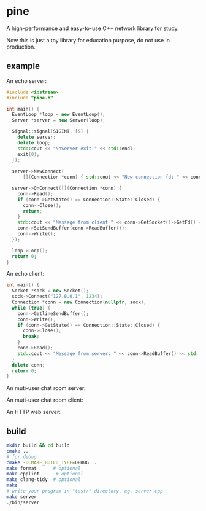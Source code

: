 # pine
A high-performance and easy-to-use C++ network library for study. 

Now this is just a toy library for education purpose, do not use in production.

## example
An echo server:
```cpp
#include <iostream>
#include "pine.h"

int main() {
  EventLoop *loop = new EventLoop();
  Server *server = new Server(loop);

  Signal::signal(SIGINT, [&] {
    delete server;
    delete loop;
    std::cout << "\nServer exit!" << std::endl;
    exit(0);
  });
  
  server->NewConnect(
      [](Connection *conn) { std::cout << "New connection fd: " << conn->GetSocket()->GetFd() << std::endl; });

  server->OnConnect([](Connection *conn) {
    conn->Read();
    if (conn->GetState() == Connection::State::Closed) {
      conn->Close();
      return;
    }
    std::cout << "Message from client " << conn->GetSocket()->GetFd() << ": " << conn->ReadBuffer() << std::endl;
    conn->SetSendBuffer(conn->ReadBuffer());
    conn->Write();
  });

  loop->Loop();
  return 0;
}
```
An echo client:
```cpp
int main() {
  Socket *sock = new Socket();
  sock->Connect("127.0.0.1", 1234);
  Connection *conn = new Connection(nullptr, sock);
  while (true) {
    conn->GetlineSendBuffer();
    conn->Write();
    if (conn->GetState() == Connection::State::Closed) {
      conn->Close();
      break;
    }
    conn->Read();
    std::cout << "Message from server: " << conn->ReadBuffer() << std::endl;
  }
  delete conn;
  return 0;
}
```
An muti-user chat room server:

An muti-user chat room client:

An HTTP web server:


## build
```bash
mkdir build && cd build
cmake ..
# for debug
cmake -DCMAKE_BUILD_TYPE=DEBUG ..
make format      # optional
make cpplint      # optional
make clang-tidy  # optional
make
# write your program in "test/" directory, eg. server.cpp
make server
./bin/server
```
